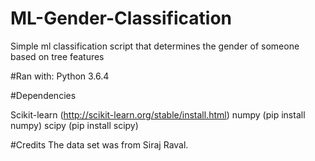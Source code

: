 # ML-Gender-Classification
Simple ml classification script that determines the gender of someone based on tree features

#Ran with:
Python 3.6.4

#Dependencies

Scikit-learn (http://scikit-learn.org/stable/install.html)
numpy (pip install numpy)
scipy (pip install scipy)



#Credits
The data set was from Siraj Raval.
